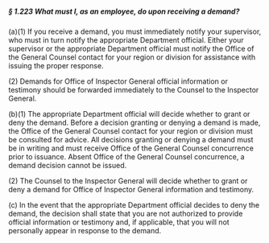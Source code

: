 ##### § 1.223 What must I, as an employee, do upon receiving a demand? #####

(a)(1) If you receive a demand, you must immediately notify your supervisor, who must in turn notify the appropriate Department official. Either your supervisor or the appropriate Department official must notify the Office of the General Counsel contact for your region or division for assistance with issuing the proper response.

(2) Demands for Office of Inspector General official information or testimony should be forwarded immediately to the Counsel to the Inspector General.

(b)(1) The appropriate Department official will decide whether to grant or deny the demand. Before a decision granting or denying a demand is made, the Office of the General Counsel contact for your region or division must be consulted for advice. All decisions granting or denying a demand must be in writing and must receive Office of the General Counsel concurrence prior to issuance. Absent Office of the General Counsel concurrence, a demand decision cannot be issued.

(2) The Counsel to the Inspector General will decide whether to grant or deny a demand for Office of Inspector General information and testimony.

(c) In the event that the appropriate Department official decides to deny the demand, the decision shall state that you are not authorized to provide official information or testimony and, if applicable, that you will not personally appear in response to the demand.
